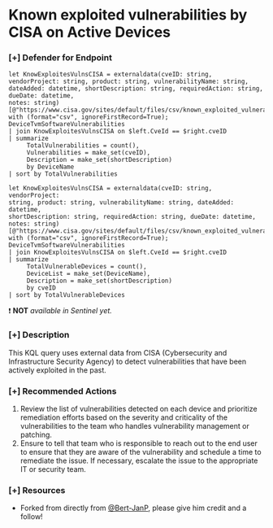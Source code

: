 # Known exploited vulnerabilities by CISA on Active Devices

### [+] Defender for Endpoint 
```
let KnowExploitesVulnsCISA = externaldata(cveID: string, vendorProject: string, product: string, vulnerabilityName: string, dateAdded: datetime, shortDescription: string, requiredAction: string, dueDate: datetime, 
notes: string)[@"https://www.cisa.gov/sites/default/files/csv/known_exploited_vulnerabilities.csv"] with (format="csv", ignoreFirstRecord=True);
DeviceTvmSoftwareVulnerabilities
| join KnowExploitesVulnsCISA on $left.CveId == $right.cveID
| summarize
     TotalVulnerabilities = count(),
     Vulnerabilities = make_set(cveID),
     Description = make_set(shortDescription)
     by DeviceName
| sort by TotalVulnerabilities
```

```
let KnowExploitesVulnsCISA = externaldata(cveID: string, vendorProject: 
string, product: string, vulnerabilityName: string, dateAdded: datetime, 
shortDescription: string, requiredAction: string, dueDate: datetime, 
notes: string)
[@"https://www.cisa.gov/sites/default/files/csv/known_exploited_vulnerabilities.csv"] 
with (format="csv", ignoreFirstRecord=True);
DeviceTvmSoftwareVulnerabilities
| join KnowExploitesVulnsCISA on $left.CveId == $right.cveID
| summarize
     TotalVulnerableDevices = count(),
     DeviceList = make_set(DeviceName),
     Description = make_set(shortDescription)
     by cveID
| sort by TotalVulnerableDevices
```
:exclamation: **NOT** *available in Sentinel yet.*

### [+] Description
This KQL query uses external data from CISA (Cybersecurity and Infrastructure Security Agency) to detect vulnerabilities that have been actively exploited in the past.

### [+] Recommended Actions
1. Review the list of vulnerabilities detected on each device and prioritize remediation efforts based on the severity and criticality of the vulnerabilities to the team who handles vulnerability management or patching.
2. Ensure to tell that team who is responsible to reach out to the end user to ensure that they are aware of the vulnerability and schedule a time to remediate the issue. If necessary, escalate the issue to the appropriate IT or security team.

### [+] Resources
- Forked from directly from [@Bert-JanP](https://github.com/Bert-JanP), please give him credit and a follow!
